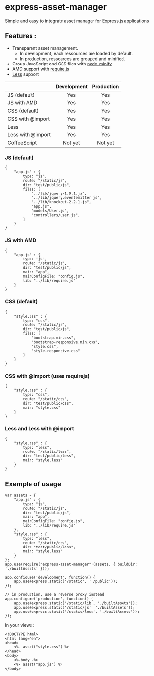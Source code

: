 express-asset-manager
=============

Simple and easy to integrate asset manager for Express.js applications

## Features :

- Transparent asset management.
    - In development, each ressources are loaded by default.
    - In production, ressources are grouped and minified.
- Group JavaScript and CSS files with [node-minify](https://github.com/srod/node-minify)
- AMD support with [require.js](http://requirejs.org)
- [Less](http://lesscss.org) support

|                         | Development   | Production   |
| ----------------------- |:-------------:|:------------:|
| JS (default)            | Yes           | Yes          |
| JS with AMD             | Yes           | Yes          |
| CSS (default)           | Yes           | Yes          |
| CSS with @import        | Yes           | Yes          |
| Less                    | Yes           | Yes          |
| Less with @import       | Yes           | Yes          |
| CoffeeScript            | Not yet       | Not yet      |


### JS (default)

    {
        "app.js" : {
            type: "js",
            route: "/static/js",
            dir: "test/public/js",
            files: [
                "../lib/jquery-1.9.1.js",
                "../lib/jquery.eventemitter.js",
                "../lib/knockout-2.2.1.js",
                "app.js",
                "models/User.js",
                "controllers/user.js",
            ]
        }
    }
    
### JS with AMD

    {
        "app.js" : {
            type: "js",
            route: "/static/js",
            dir: "test/public/js",
            main: "app",
            mainConfigFile: "config.js",
            lib: "../lib/require.js"
        }
    }
    
### CSS (default)

    {
        "style.css" : {
            type: "css",
            route: "/static/js",
            dir: "test/public/js",
            files: [
                "bootstrap.min.css",
                "bootstrap-responsive.min.css",
                "style.css",
                "style-responsive.css"
            ]
        }
    }

### CSS with @import (uses requirejs)

    {
        "style.css" : {
            type: "css",
            route: "/static/css",
            dir: "test/public/css",
            main: "style.css"
        }
    }


### Less and Less with @import

    {
        "style.css" : {
            type: "less",
            route: "/static/less",
            dir: "test/public/less",
            main: "style.less"
        }
    }



    
## Exemple of usage

    var assets = {
        "app.js" : {
            type: "js",
            route: "/static/js",
            dir: "test/public/js",
            main: "app",
            mainConfigFile: "config.js",
            lib: "../lib/require.js"
        },
        "style.css" : {
            type: "less",
            route: "/static/css",
            dir: "test/public/less",
            main: "style.less"
        }
    };
    app.use(require("express-asset-manager")(assets, { buildDir: './builtAssets' }));
    
    app.configure('development', function() {
        app.use(express.static('/static', './public'));
    });
    
    // in production, use a reverse proxy instead
    app.configure('production', function() {
        app.use(express.static('/static/lib', './builtAssets'));
        app.use(express.static('/static/js', './builtAssets'));
        app.use(express.static('/static/less', './builtAssets'));
    });
    
In your views :

    <!DOCTYPE html>
    <html lang="en">
    <head>
        <%- asset("style.css") %>
    </head>
    <body>
        <%-body -%>
        <%- asset("app.js") %>
    </body>
